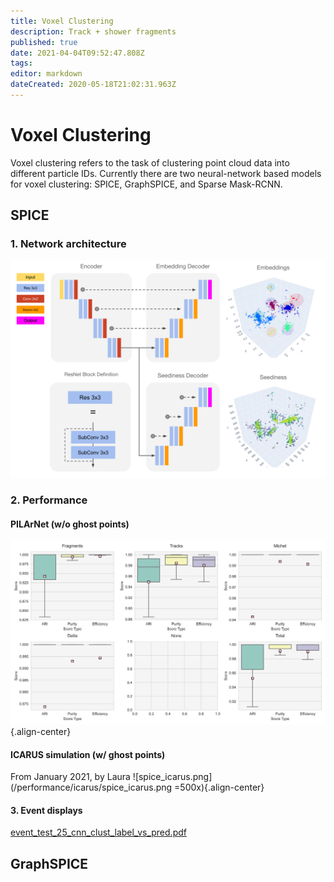 ```yaml
---
title: Voxel Clustering
description: Track + shower fragments
published: true
date: 2021-04-04T09:52:47.808Z
tags: 
editor: markdown
dateCreated: 2020-05-18T21:02:31.963Z
---
```



# Voxel Clustering

Voxel clustering refers to the task of clustering point cloud data into different particle IDs. 
Currently there are two neural-network based models for voxel clustering: SPICE, GraphSPICE, and Sparse Mask-RCNN. 

## SPICE

### 1. Network architecture
![spice_architecture.png](/architectures/spice_architecture.png)

### 2. Performance
#### PILArNet (w/o ghost points)
![f32d6_boxplot.png](/performance/f32d6_boxplot.png){.align-center}

#### ICARUS simulation (w/ ghost points)
From January 2021, by Laura
![spice_icarus.png](/performance/icarus/spice_icarus.png =500x){.align-center}

#### 3. Event displays

[event_test_25_cnn_clust_label_vs_pred.pdf](/event_displays/event_test_25_cnn_clust_label_vs_pred.pdf)


## GraphSPICE